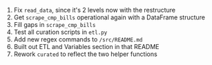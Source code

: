 1. Fix `read_data`, since it's 2 levels now with the restructure
2. Get `scrape_cmp_bills` operational again with a DataFrame structure
3. Fill gaps in `scrape_cmp_bills`
4. Test all curation scripts in `etl.py`
5. Add new regex commands to `/src/README.md`
6. Built out ETL and Variables section in that README
7. Rework `curated` to reflect the two helper functions